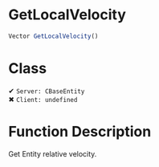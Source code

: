 # GetLocalVelocity
```js
Vector GetLocalVelocity()
```
# Class
✔ `Server: CBaseEntity`  
✖ `Client: undefined`  

# Function Description
Get Entity relative velocity.
